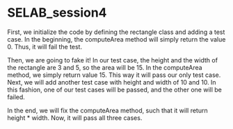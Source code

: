 # SELAB_session4

First, we initialize the code by defining the rectangle class and adding a test case. In the beginning, the computeArea method will simply return the value 0. Thus, it will fail the test.

Then, we are going to fake it! In our test case, the height and the width of the rectangle are 3 and 5, so the area will be 15. In the computeArea method, we simply return value 15. This way it will pass our only test case. Next, we will add another test case with height and width of 10 and 10. In this fashion, one of our test cases will be passed, and the other one will be failed.

In the end, we will fix the computeArea method, such that it will return height * width. Now, it will pass all three cases.